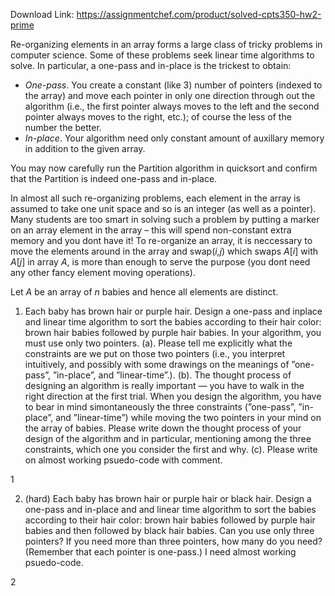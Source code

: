 Download Link: https://assignmentchef.com/product/solved-cpts350-hw2-prime
<br>



Re-organizing elements in an array forms a large class of tricky problems in computer science. Some of these problems seek linear time algorithms to solve. In particular, a one-pass and in-place is the trickest to obtain:

<ul>

 <li><em>One-pass</em>. You create a constant (like 3) number of pointers (indexed to the array) and move each pointer in only one direction through out the algorithm (i.e., the first pointer always moves to the left and the second pointer always moves to the right, etc.); of course the less of the number the better.</li>

 <li><em>In-place</em>. Your algorithm need only constant amount of auxillary memory in addition to the given array.</li>

</ul>

You may now carefully run the Partition algorithm in quicksort and confirm that the Partition is indeed one-pass and in-place.

In almost all such re-organizing problems, each element in the array is assumed to take one unit space and so is an integer (as well as a pointer). Many students are too smart in solving such a problem by putting a marker on an array element in the array – this will spend non-constant extra memory and you dont have it! To re-organize an array, it is neccessary to move the elements around in the array and swap(<em>i,j</em>) which swaps <em>A</em>[<em>i</em>] with <em>A</em>[<em>j</em>] in array <em>A</em>, is more than enough to serve the purpose (you dont need any other fancy element moving operations).

Let <em>A </em>be an array of <em>n </em>babies and hence all elements are distinct.

<ol>

 <li>Each baby has brown hair or purple hair. Design a one-pass and inplace and linear time algorithm to sort the babies according to their hair color: brown hair babies followed by purple hair babies. In your algorithm, you must use only two pointers. (a). Please tell me explicitly what the constraints are we put on those two pointers (i.e., you interpret intuitively, and possibly with some drawings on the meanings of ”one-pass”, ”in-place”, and ”linear-time”.). (b). The thought process of designing an algorithm is really important — you have to walk in the right direction at the first trial. When you design the algorithm, you have to bear in mind simontaneously the three constraints (”one-pass”, ”in-place”, and ”linear-time”) while moving the two pointers in your mind on the array of babies. Please write down the thought process of your design of the algorithm and in particular, mentioning among the three constraints, which one you consider the first and why. (c). Please write on almost working psuedo-code with comment.</li>

</ol>

1

<ol start="2">

 <li>(hard) Each baby has brown hair or purple hair or black hair. Design a one-pass and in-place and and linear time algorithm to sort the babies according to their hair color: brown hair babies followed by purple hair babies and then followed by black hair babies. Can you use only three pointers? If you need more than three pointers, how many do you need? (Remember that each pointer is one-pass.) I need almost working psuedo-code.</li>

</ol>

2